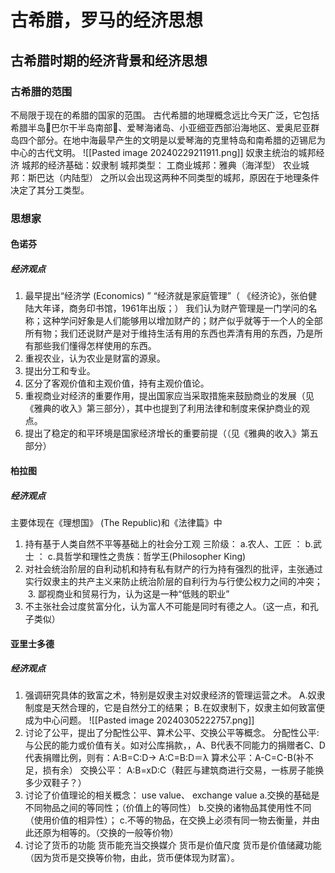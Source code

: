 # 古希腊，罗马的经济思想
## 古希腊时期的经济背景和经济思想

### 古希腊的范围
不局限于现在的希腊的国家的范围。
 古代希腊的地理概念远比今天广泛，它包括希腊半岛巴尔干半岛南部、爱琴海诸岛、小亚细亚西部沿海地区、爱奥尼亚群岛四个部分。在地中海最早产生的文明是以爱琴海的克里特岛和南希腊的迈锡尼为中心的古代文明。
![[Pasted image 20240229211911.png]]
奴隶主统治的城邦经济
城邦的经济基础：奴隶制
城邦类型：
    工商业城邦：雅典（海洋型）
    农业城邦：斯巴达（内陆型）
之所以会出现这两种不同类型的城邦，原因在于地理条件决定了其分工类型。
### 思想家
#### 色诺芬

##### 经济观点
1. 最早提出“经济学 (Economics) ”
  “经济就是家庭管理”（ 《经济论》，张伯健 陆大年译，商务印书馆，1961年出版；） 我们认为财产管理是一门学问的名称；这种学问好象是人们能够用以增加财产的；财产似乎就等于一个人的全部所有物；我们还说财产是对于维持生活有用的东西也弄清有用的东西，乃是所有那些我们懂得怎样使用的东西。 
2. 重视农业，认为农业是财富的源泉。
3. 提出分工和专业。
4. 区分了客观价值和主观价值，持有主观价值论。
5. 重视商业对经济的重要作用，提出国家应当采取措施来鼓励商业的发展（见《雅典的收入》第三部分），其中也提到了利用法律和制度来保护商业的观点。
6. 提出了稳定的和平环境是国家经济增长的重要前提（（见《雅典的收入》第五部分）

#### 柏拉图

##### 经济观点

主要体现在《理想国》 (The Republic)和《法律篇》中
1. 持有基于人类自然不平等基础上的社会分工观
     三阶级：
         a.农人、工匠 ：
         b.武士 ：
         c.具哲学和理性之贵族：哲学王(Philosopher King)
 2. 对社会统治阶层的自利动机和持有私有财产的行为持有强烈的批评，主张通过实行奴隶主的共产主义来防止统治阶层的自利行为与行使公权力之间的冲突；
 3. 鄙视商业和贸易行为，认为这是一种“低贱的职业”
 4. 不主张社会过度贫富分化，认为富人不可能是同时有德之人。（这一点，和孔子类似）

#### 亚里士多德

##### 经济观点

1. 强调研究具体的致富之术，特别是奴隶主对奴隶经济的管理运营之术。
    A.奴隶制度是天然合理的，它是自然分工的结果；
    B.在奴隶制下，奴隶主如何致富便成为中心问题。
    ![[Pasted image 20240305222757.png]]
2. 讨论了公平，提出了分配性公平、算术公平、交换公平等概念。
	分配性公平:与公民的能力或价值有关。如对公库捐款，，A、B代表不同能力的捐赠者C、D代表捐赠比例，则有：A:B=C:D→ A:C=B:D＝λ
	算术公平：A-C=C-B(补不足，损有余）
	交换公平： A:B=xD:C（鞋匠与建筑商进行交易，一栋房子能换多少双鞋子？）
3. 讨论了价值理论的相关概念： use value、 exchange value
	a.交换的基础是不同物品之间的等同性；（价值上的等同性）
	b.交换的诸物品其使用性不同（使用价值的相异性）；
	c.不等的物品，在交换上必须有同一物去衡量，并由此还原为相等的。（交换的一般等价物）
4. 讨论了货币的功能
     货币能充当交换媒介
     货币是价值尺度
     货币是价值储藏功能（因为货币是交换等价物，由此，货币便体现为财富）。

